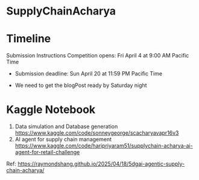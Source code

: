 # SupplyChainAcharya

# Timeline
Submission Instructions
Competition opens: Fri April 4 at 9:00 AM Pacific Time

- Submission deadline: Sun April 20 at 11:59 PM Pacific Time

- We need to get the blogPost ready by Saturday night

# Kaggle Notebook
1. Data simulation and Database generation
https://www.kaggle.com/code/sonneygeorge/scacharyavapr16v3
2. AI agent for supply chain management
https://www.kaggle.com/code/haripriyaram51/supplychain-acharya-ai-agent-for-retail-challenge

Ref:
https://raymondshang.github.io/2025/04/18/5dgai-agentic-supply-chain-acharya/

